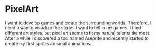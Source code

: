 # PixelArt

I want to develop games and create the surrounding worlds. Therefore, I need a way to visualize the stories I want to tell in my games.
I tried different art styles, but pixel art seems to fit my natural talents the most.
After a while I discovered a tool named Aseprite and recently started to create my first sprites an small animations.
